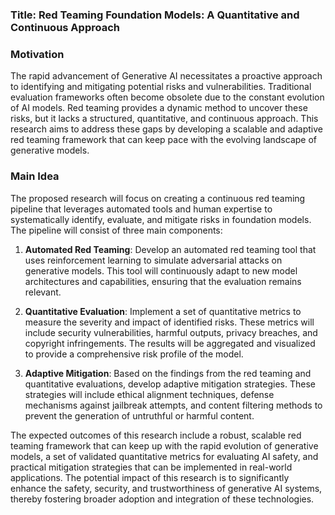 ### Title: Red Teaming Foundation Models: A Quantitative and Continuous Approach

### Motivation
The rapid advancement of Generative AI necessitates a proactive approach to identifying and mitigating potential risks and vulnerabilities. Traditional evaluation frameworks often become obsolete due to the constant evolution of AI models. Red teaming provides a dynamic method to uncover these risks, but it lacks a structured, quantitative, and continuous approach. This research aims to address these gaps by developing a scalable and adaptive red teaming framework that can keep pace with the evolving landscape of generative models.

### Main Idea
The proposed research will focus on creating a continuous red teaming pipeline that leverages automated tools and human expertise to systematically identify, evaluate, and mitigate risks in foundation models. The pipeline will consist of three main components:

1. **Automated Red Teaming**: Develop an automated red teaming tool that uses reinforcement learning to simulate adversarial attacks on generative models. This tool will continuously adapt to new model architectures and capabilities, ensuring that the evaluation remains relevant.

2. **Quantitative Evaluation**: Implement a set of quantitative metrics to measure the severity and impact of identified risks. These metrics will include security vulnerabilities, harmful outputs, privacy breaches, and copyright infringements. The results will be aggregated and visualized to provide a comprehensive risk profile of the model.

3. **Adaptive Mitigation**: Based on the findings from the red teaming and quantitative evaluations, develop adaptive mitigation strategies. These strategies will include ethical alignment techniques, defense mechanisms against jailbreak attempts, and content filtering methods to prevent the generation of untruthful or harmful content.

The expected outcomes of this research include a robust, scalable red teaming framework that can keep up with the rapid evolution of generative models, a set of validated quantitative metrics for evaluating AI safety, and practical mitigation strategies that can be implemented in real-world applications. The potential impact of this research is to significantly enhance the safety, security, and trustworthiness of generative AI systems, thereby fostering broader adoption and integration of these technologies.